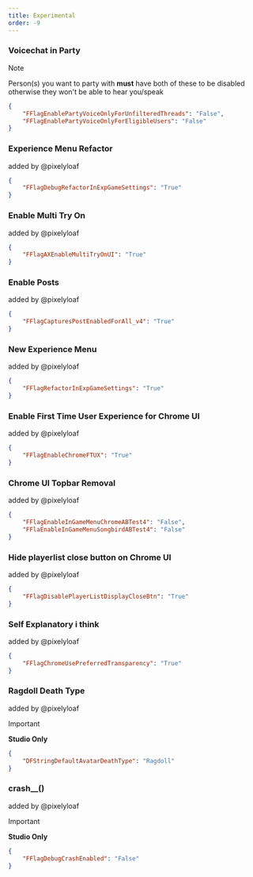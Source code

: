 ```yaml
---
title: Experimental
order: -9
---
```

### Voicechat in Party
> [!NOTE]
> Person(s) you want to party with **must** have both of these to be disabled otherwise they won't be able to hear you/speak
```json
{
    "FFlagEnablePartyVoiceOnlyForUnfilteredThreads": "False",
    "FFlagEnablePartyVoiceOnlyForEligibleUsers": "False"
}
```
### Experience Menu Refactor
added by @pixelyloaf
```json
{
    "FFlagDebugRefactorInExpGameSettings": "True"
}
```
### Enable Multi Try On
added by @pixelyloaf
```json
{
    "FFlagAXEnableMultiTryOnUI": "True"
}
```
### Enable Posts
added by @pixelyloaf
```json
{
    "FFlagCapturesPostEnabledForAll_v4": "True"
}
```
### New Experience Menu
added by @pixelyloaf
```json
{
    "FFlagRefactorInExpGameSettings": "True"
}
```
### Enable First Time User Experience for Chrome UI
added by @pixelyloaf
```json
{
    "FFlagEnableChromeFTUX": "True"
}
```
### Chrome UI Topbar Removal
added by @pixelyloaf
```json
{
    "FFlagEnableInGameMenuChromeABTest4": "False",
    "FFlaEnableInGameMenuSongbirdABTest4": "False"
}
```
### Hide playerlist close button on Chrome UI
added by @pixelyloaf
```json
{
    "FFlagDisablePlayerListDisplayCloseBtn": "True"
}
```
### Self Explanatory i think
added by @pixelyloaf
```json
{
    "FFlagChromeUsePreferredTransparency": "True"
}
```
### Ragdoll Death Type
added by @pixelyloaf

> [!IMPORTANT]
> **Studio Only**

```json
{
    "DFStringDefaultAvatarDeathType": "Ragdoll"
}
```
### crash__()
added by @pixelyloaf

> [!IMPORTANT]
> **Studio Only**
```json
{
    "FFlagDebugCrashEnabled": "False"
}
```
